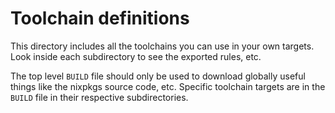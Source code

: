 # Toolchain definitions

This directory includes all the toolchains you can use in your own targets. Look
inside each subdirectory to see the exported rules, etc.

The top level `BUILD` file should only be used to download globally useful
things like the nixpkgs source code, etc. Specific toolchain targets are in the
`BUILD` file in their respective subdirectories.
